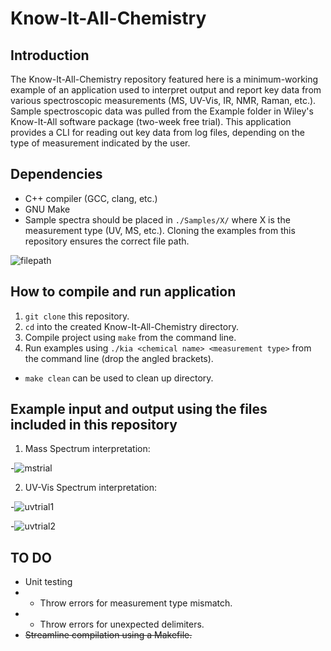 # Know-It-All-Chemistry

## Introduction
The Know-It-All-Chemistry repository featured here is a minimum-working example of an application used to interpret output and report key data from various spectroscopic measurements (MS, UV-Vis, IR, NMR, Raman, etc.). Sample spectroscopic data was pulled from the Example folder in Wiley's Know-It-All software package (two-week free trial). This application provides a CLI for reading out key data from log files, depending on the type of measurement indicated by the user.

## Dependencies
* C++ compiler (GCC, clang, etc.)
* GNU Make
* Sample spectra should be placed in `./Samples/X/` where X is the measurement type (UV, MS, etc.). Cloning the examples from this repository ensures the correct file path.

 ![filepath](https://user-images.githubusercontent.com/49886228/149148102-e24e80cc-f2e6-4383-bfe6-f96dd6cce4eb.png)

## How to compile and run application
1. `git clone` this repository.
2. `cd` into the created Know-It-All-Chemistry directory.
3. Compile project using `make` from the command line.
4. Run examples using `./kia <chemical name> <measurement type>` from the command line (drop the angled brackets).
  * `make clean` can be used to clean up directory.

## Example input and output using the files included in this repository
1. Mass Spectrum interpretation:

-![mstrial](https://user-images.githubusercontent.com/49886228/149187100-f2ce5707-6a5b-4138-80bd-2cf2629e9539.png)

2. UV-Vis Spectrum interpretation:

-![uvtrial1](https://user-images.githubusercontent.com/49886228/149187320-a3b2889c-59b5-4d12-ac99-5a2fa2fb17c2.png)

-![uvtrial2](https://user-images.githubusercontent.com/49886228/149187332-a3745a72-5ce8-4f39-9a1b-080d909ba5b5.png)



## TO DO
* Unit testing
* * Throw errors for measurement type mismatch.
* * Throw errors for unexpected delimiters.
* ~~Streamline compilation using a Makefile.~~
